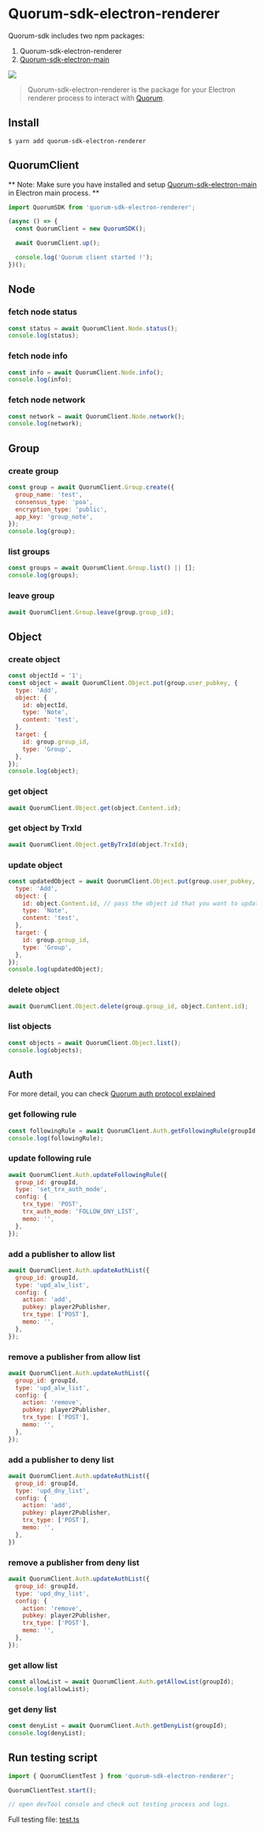 # Quorum-sdk-electron-renderer

Quorum-sdk includes two npm packages:

1. Quorum-sdk-electron-renderer
2. [Quorum-sdk-electron-main](https://bitbucket.org/pressone/quorum-sdk-electron-main)

![](https://user-images.githubusercontent.com/8716838/155666831-5bdfdaa7-e652-4a7b-ae29-2befa34f0e7c.png)

> Quorum-sdk-electron-renderer is the package for your Electron renderer process to interact with [Quorum](https://github.com/rumsystem/quorum).

## Install

```
$ yarn add quorum-sdk-electron-renderer
```

## QuorumClient

** Note: Make sure you have installed and setup [Quorum-sdk-electron-main](https://bitbucket.org/pressone/quorum-sdk-electron-main) in Electron main process. **

```js
import QuorumSDK from 'quorum-sdk-electron-renderer';

(async () => {
  const QuorumClient = new QuorumSDK();

  await QuorumClient.up();

  console.log('Quorum client started !');
})();
```

## Node

### fetch node status

```js
const status = await QuorumClient.Node.status();
console.log(status);
```

### fetch node info

```js
const info = await QuorumClient.Node.info();
console.log(info);
```

### fetch node network

```js
const network = await QuorumClient.Node.network();
console.log(network);
```

## Group

### create group

```js
const group = await QuorumClient.Group.create({
  group_name: 'test',
  consensus_type: 'poa',
  encryption_type: 'public',
  app_key: 'group_note',
});
console.log(group);
```

### list groups

```js
const groups = await QuorumClient.Group.list() || [];
console.log(groups);
```

### leave group

```js
await QuorumClient.Group.leave(group.group_id);
```


## Object

### create object

```js
const objectId = '1';
const object = await QuorumClient.Object.put(group.user_pubkey, {
  type: 'Add',
  object: {
    id: objectId,
    type: 'Note',
    content: 'test',
  },
  target: {
    id: group.group_id,
    type: 'Group',
  },
});
console.log(object);
```

### get object

```js
await QuorumClient.Object.get(object.Content.id);
```

### get object by TrxId

```js
await QuorumClient.Object.getByTrxId(object.TrxId);
```

### update object

```js
const updatedObject = await QuorumClient.Object.put(group.user_pubkey, {
  type: 'Add',
  object: {
    id: object.Content.id, // pass the object id that you want to update
    type: 'Note',
    content: 'test',
  },
  target: {
    id: group.group_id,
    type: 'Group',
  },
});
console.log(updatedObject);
```

### delete object

```js
await QuorumClient.Object.delete(group.group_id, object.Content.id);
```

### list objects

```js
const objects = await QuorumClient.Object.list();
console.log(objects);
```

## Auth

For more detail, you can check [Quorum auth protocol explained](https://github.com/rumsystem/quorum/blob/main/Tutorial.md#test-chainconfig)

### get following rule
```js
const followingRule = await QuorumClient.Auth.getFollowingRule(groupId, 'POST');
console.log(followingRule);
```

### update following rule
```js
await QuorumClient.Auth.updateFollowingRule({
  group_id: groupId,
  type: 'set_trx_auth_mode',
  config: {
    trx_type: 'POST',
    trx_auth_mode: 'FOLLOW_DNY_LIST',
    memo: '',
  },
});
```

### add a publisher to allow list
```js
await QuorumClient.Auth.updateAuthList({
  group_id: groupId,
  type: 'upd_alw_list',
  config: {
    action: 'add',
    pubkey: player2Publisher,
    trx_type: ['POST'],
    memo: '',
  },
});
```

### remove a publisher from allow list
```js
await QuorumClient.Auth.updateAuthList({
  group_id: groupId,
  type: 'upd_alw_list',
  config: {
    action: 'remove',
    pubkey: player2Publisher,
    trx_type: ['POST'],
    memo: '',
  },
});
```

### add a publisher to deny list
```js
await QuorumClient.Auth.updateAuthList({
  group_id: groupId,
  type: 'upd_dny_list',
  config: {
    action: 'add',
    pubkey: player2Publisher,
    trx_type: ['POST'],
    memo: '',
  },
})
```

### remove a publisher from deny list
```js
await QuorumClient.Auth.updateAuthList({
  group_id: groupId,
  type: 'upd_dny_list',
  config: {
    action: 'remove',
    pubkey: player2Publisher,
    trx_type: ['POST'],
    memo: '',
  },
});
```

### get allow list
```js
const allowList = await QuorumClient.Auth.getAllowList(groupId);
console.log(allowList);
```

### get deny list
```js
const denyList = await QuorumClient.Auth.getDenyList(groupId);
console.log(denyList);
```

## Run testing script

```js
import { QuorumClientTest } from 'quorum-sdk-electron-renderer';

QuorumClientTest.start();

// open devTool console and check out testing process and logs.
```

Full testing file: [test.ts](./src/test.ts)